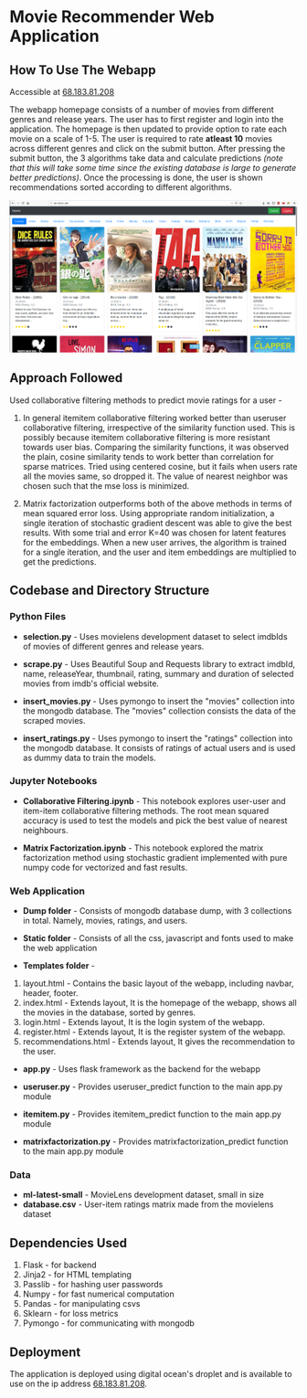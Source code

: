 # Movie Recommender Web Application

## How To Use The Webapp

Accessible at [68.183.81.208](http://68.183.81.208)

The webapp homepage consists of a number of movies from different genres and release years. The user has to first register
and login into the application. The homepage is then updated to provide option to rate each movie on a scale of 1-5. The user
is required to rate **atleast 10** movies across different genres and click on the submit button. After pressing the submit button, the 3 algorithms take data and calculate predictions *(note that this will take some time since the existing database is large to generate better predictions)*. Once the processing is done, the user is shown recommendations sorted according to different algorithms.

![homepage_with_login](https://github.com/himanshuladia/movie-recommender/blob/master/screenshots/homepage_with_login.png)

## Approach Followed

Used collaborative filtering methods to predict movie ratings for a user -

1. In general itemitem collaborative filtering worked better than useruser collaborative filtering, irrespective of the similarity
function used. This is possibly because itemitem collaborative filtering is more resistant towards user bias. Comparing the
similarity functions, it was observed the plain, cosine similarity tends to work better than correlation for sparse matrices.
 Tried using centered cosine, but it fails when users rate all the movies same, so dropped it. The value of nearest neighbor was
 chosen such that the mse loss is minimized.
 
2. Matrix factorization outperforms both of the above methods in terms of mean squared error loss. Using appropriate random
initialization, a single iteration of stochastic gradient descent was able to give the best results. With some trial and error
K=40 was chosen for latent features for the embeddings. When a new user arrives, the algorithm is trained for a single
iteration, and the user and item embeddings are multiplied to get the predictions.

## Codebase and Directory Structure

### Python Files

* **selection.py** - Uses movielens development dataset to select imdbIds of movies of different genres and release years.

* **scrape.py** - Uses Beautiful Soup and Requests library to extract imdbId, name, releaseYear, thumbnail, rating, summary and
duration of selected movies from imdb's official website.

* **insert_movies.py** - Uses pymongo to insert the "movies" collection into the mongodb database. The "movies" collection consists
the data of the scraped movies.

* **insert_ratings.py** - Uses pymongo to insert the "ratings" collection into the mongodb database. It consists of ratings of
actual users and is used as dummy data to train the models.

### Jupyter Notebooks

* **Collaborative Filtering.ipynb** - This notebook explores user-user and item-item collaborative filtering methods. The root mean
squared accuracy is used to test the models and pick the best value of nearest neighbours.

* **Matrix Factorization.ipynb** - This notebook explored the matrix factorization method using stochastic gradient implemented with
pure numpy code for vectorized and fast results.

### Web Application

* **Dump folder** - Consists of mongodb database dump, with 3 collections in total. Namely, movies, ratings, and users.

* **Static folder** - Consists of all the css, javascript and fonts used to make the web application

* **Templates folder** -
1. layout.html - Contains the basic layout of the webapp, including navbar, header, footer.
2. index.html - Extends layout, It is the homepage of the webapp, shows all the movies in the database, sorted by genres.
3. login.html - Extends layout, It is the login system of the webapp.
4. register.html - Extends layout, It is the register system of the webapp.
5. recommendations.html - Extends layout, It gives the recommendation to the user.

* **app.py** - Uses flask framework as the backend for the webapp

* **useruser.py** - Provides useruser_predict function to the main app.py module

* **itemitem.py** - Provides itemitem_predict function to the main app.py module

* **matrixfactorization.py** - Provides matrixfactorization_predict function to the main app.py module

### Data

* **ml-latest-small** - MovieLens development dataset, small in size
* **database.csv** - User-item ratings matrix made from the movielens dataset

## Dependencies Used

1. Flask - for backend
2. Jinja2 - for HTML templating
3. Passlib - for hashing user passwords
4. Numpy - for fast numerical computation
5. Pandas - for manipulating csvs
6. Sklearn - for loss metrics
7. Pymongo - for communicating with mongodb

## Deployment

The application is deployed using digital ocean's droplet and is available to use on the ip address [68.183.81.208](http://68.183.81.208).
